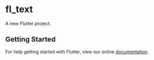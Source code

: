 # fl_text

A new Flutter project.

## Getting Started

For help getting started with Flutter, view our online
[documentation](http://flutter.io/).
